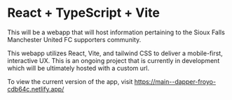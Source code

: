# React + TypeScript + Vite

This will be a webapp that will host information pertaining to the Sioux Falls Manchester United FC supporters community. 

This webapp utilizes React, Vite, and tailwind CSS to deliver a mobile-first, interactive UX. This is an ongoing project that is currently in development which will be ultimately hosted with a custom url.

To view the current version of the app, visit https://main--dapper-froyo-cdb64c.netlify.app/


